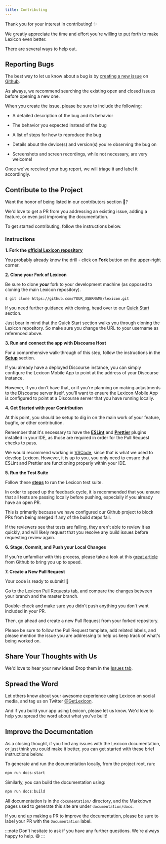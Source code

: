 ```yaml
---
title: Contributing
---
```


Thank you for your interest in contributing! :sparkles:

We greatly appreciate the time and effort you're willing to put forth to make Lexicon even better.

There are several ways to help out.

## Reporting Bugs

The best way to let us know about a bug is by [creating a new issue](https://github.com/lexiconhq/lexicon/issues/new) on [Github](https://github.com/lexiconhq/lexicon).

As always, we recommend searching the existing open and closed issues before opening a new one.

When you create the issue, please be sure to include the following:

- A detailed description of the bug and its behavior

- The behavior you expected instead of the bug

- A list of steps for how to reproduce the bug

- Details about the device(s) and version(s) you're observing the bug on

- Screenshots and screen recordings, while not necessary, are very welcome!

Once we've received your bug report, we will triage it and label it accordingly.

## Contribute to the Project

Want the honor of being listed in our contributors section :clap:?

We'd love to get a PR from you addressing an existing issue, adding a feature, or even just improving the documentation.

To get started contributing, follow the instructions below.

### Instructions

**1. Fork the [official Lexicon repository](https://github.com/lexiconhq/lexicon)**

You probably already know the drill - click on **Fork** button on the upper-right corner.

**2. Clone your Fork of Lexicon**

Be sure to clone **_your_** fork to your development machine (as opposed to cloning the main Lexicon repository).

```
$ git clone https://github.com/YOUR_USERNAME/lexicon.git
```

If you need further guidance with cloning, head over to our [Quick Start](quick-start#installation) section.

Just bear in mind that the Quick Start section walks you through cloning the Lexicon repository. So make sure you change the URL to your username as referenced above.

**3. Run and connect the app with Discourse Host**

For a comprehensive walk-through of this step, follow the instructions in the [**Setup**](setup#discourse-host) section.

If you already have a deployed Discourse instance, you can simply configure the Lexicon Mobile App to point at the address of your Discourse instance.

However, if you don't have that, or if you're planning on making adjustments to the Discourse server itself, you'll want to ensure the Lexicon Mobile App is configured to point at a Discourse server that you have running locally.

**4. Get Started with your Contribution**

At this point, you should be setup to dig in on the main work of your feature, bugfix, or other contribution.

Remember that it's necessary to have the [**ESLint**](https://eslint.org/docs/user-guide/getting-started) and [**Prettier**](https://prettier.io/) plugins installed in your IDE, as those are required in order for the Pull Request checks to pass.

We would recommend working in [VSCode](https://code.visualstudio.com/), since that is what we used to develop Lexicon. However, it is up to you, you only need to ensure that ESLint and Prettier are functioning properly within your IDE.

**5. Run the Test Suite**

Follow these [**steps**](setup#run-the-test-suite) to run the Lexicon test suite.

In order to speed up the feedback cycle, it is recommended that you ensure that all tests are passing locally before pushing, especially if you already have an open PR.

This is primarily because we have configured our Github project to block PRs from being merged if any of the build steps fail.

If the reviewers see that tests are failing, they aren't able to review it as quickly, and will likely request that you resolve any build issues before requesting review again.

**6. Stage, Commit, and Push your Local Changes**

If you're unfamiliar with this process, please take a look at this [great article](https://github.com/git-guides/#learning--mastering-git-commands) from Github to bring you up to speed.

**7. Create a New Pull Request**

Your code is ready to submit! :tada:

Go to the Lexicon [Pull Requests tab](https://github.com/lexiconhq/lexicon/pulls), and compare the changes between your branch and the master branch.

Double-check and make sure you didn't push anything you don't want included in your PR.

Then, go ahead and create a new Pull Request from your forked repository.

Please be sure to follow the Pull Request template, add related labels, and please mention the issue you are addressing to help us keep track of what's being worked on.

## Share Your Thoughts with Us

We'd love to hear your new ideas! Drop them in the [Issues tab](https://github.com/lexiconhq/lexicon/issues).

## Spread the Word

Let others know about your awesome experience using Lexicon on social media, and tag us on Twitter [@GetLexicon](https://twitter.com/GetLexicon).

And if you build your app using Lexicon, please let us know. We'd love to help you spread the word about what you've built!

## Improve the Documentation

As a closing thought, if you find any issues with the Lexicon documentation, or just think you could make it better, you can get started with these brief instructions below.

To generate and run the documentation locally, from the project root, run:

```sh
npm run docs:start
```

Similarly, you can build the documentation using:

```sh
npm run docs:build
```

All documentation is in the `documentation/` directory, and the Markdown pages used to generate this site are under `documentation/docs`.

If you end up making a PR to improve the documentation, please be sure to label your PR with the `Documentation` label.

:::note
Don't hesitate to ask if you have any further questions. We're always happy to help. :smile:
:::
